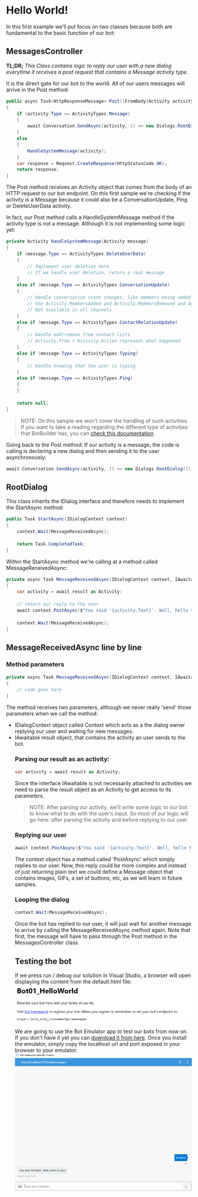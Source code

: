 ﻿# Hello World! #
In this first example we'll put focus on two classes because both are fundamental to the basic function of our bot:
## MessagesController ##
<b>TL;DR;</b> <i>This Class contains logic to reply our user with a new dialog everytime it receives a post request that contains a Message activity type.</i>

It is the direct gate for our bot to the world. All of our users messages will arrive in the Post method:
```csharp
public async Task<HttpResponseMessage> Post([FromBody]Activity activity)
{
    if (activity.Type == ActivityTypes.Message)
    {
        await Conversation.SendAsync(activity, () => new Dialogs.RootDialog());
    }
    else
    {
        HandleSystemMessage(activity);
    }
    var response = Request.CreateResponse(HttpStatusCode.OK);
    return response;
}
```
The Post method receives an Activity object that comes from the body 
of an HTTP request to our bot endpoint. On this first sample we're checking if the activity is a Message because it could also be a ConversationUpdate, Ping or DeleteUserData activity.


In fact, our Post method calls a HandleSystemMessage method if the activity type is not a message. Although it is not implementing some logic yet:
```csharp
private Activity HandleSystemMessage(Activity message)
{
    if (message.Type == ActivityTypes.DeleteUserData)
    {
        // Implement user deletion here
        // If we handle user deletion, return a real message
    }
    else if (message.Type == ActivityTypes.ConversationUpdate)
    {
        // Handle conversation state changes, like members being added and removed
        // Use Activity.MembersAdded and Activity.MembersRemoved and Activity.Action for info
        // Not available in all channels
    }
    else if (message.Type == ActivityTypes.ContactRelationUpdate)
    {
        // Handle add/remove from contact lists
        // Activity.From + Activity.Action represent what happened
    }
    else if (message.Type == ActivityTypes.Typing)
    {
        // Handle knowing that the user is typing
    }
    else if (message.Type == ActivityTypes.Ping)
    {
    }

    return null;
}
```
> NOTE: On this sample we won't cover the handling of such activities. If you want to take a reading regarding the different type of activities that BotBuilder has, you can [check this documentation](https://docs.botframework.com/en-us/csharp/builder/sdkreference/d2/d7d/class_microsoft_1_1_bot_1_1_connector_1_1_activity_types.html).

Going back to the Post method: If our activity is a message, the code is calling is declaring a new dialog and then sending it to the user asynchronously:
```csharp
await Conversation.SendAsync(activity, () => new Dialogs.RootDialog());
```


## RootDialog ##
This class inherits the IDialog interface and therefore needs to implement the StartAsync method:
```csharp
public Task StartAsync(IDialogContext context)
{
    context.Wait(MessageReceivedAsync);

    return Task.CompletedTask;
}
```
Within the StartAsync method we're calling at a method called MessageReceivedAsync:
```csharp
private async Task MessageReceivedAsync(IDialogContext context, IAwaitable<object> result)
{
    var activity = await result as Activity;

    // return our reply to the user
    await context.PostAsync($"You said '{activity.Text}'. Well, hello to you!");

    context.Wait(MessageReceivedAsync);
}
```

## MessageReceivedAsync line by line ##
### Method parameters ###
```csharp
private async Task MessageReceivedAsync(IDialogContext context, IAwaitable<object> result)
{
    // code goes here
}
```
The method receives two parameters, although we never really 'send' those parameters when we call the method:
- IDialogContext object called Context which acts as a the dialog owner replying our user and waiting for new messages.
- IAwaitable<object> result object, that contains the activity an user sends to the bot.

### Parsing our result as an activity: ###
```csharp
var activity = await result as Activity;
```
Since the interface IAwaitable is not necessarily attached to activities we need to parse the result object as an Activity to get access to its parameters.

>NOTE: After parsing our activity, we'll write some logic to our bot to know what to do with the user's input. So most of our logic will go here: after parsing the activity and before replying to our user.

### Replying our user ###
```csharp
await context.PostAsync($"You said '{activity.Text}'. Well, hello to you!");
```
The context object has a method called 'PostAsync' which simply replies to our user. Now, this reply could be more complex and instead of just returning plain text we could define a Message object that contains images, GIFs, a set of buttons, etc, as we will learn in future samples.

### Looping the dialog ###
```csharp
context.Wait(MessageReceivedAsync);
```
Once the bot has replied to our user, it will just wait for another message to arrive by calling the MessageReceivedAsync method again. Note that first, the message will have to pass through the Post method in the MessagesController class.

## Testing the bot ##
If we press run / debug our solution in Visual Studio, a browser will open displaying the content from the default.html file:
![testing our new bot](../../images/bot01csharp1.PNG)

We are going to use the Bot Emulator app to test our bots from now on. If you don't have it yet you can [download it from here](https://docs.microsoft.com/en-us/bot-framework/debug-bots-emulator).
Once you install the emulator, simply copy the localhost url and port exposed in your browser to your emulator:
![testing our new bot](../../images/bot01csharp2.PNG)

